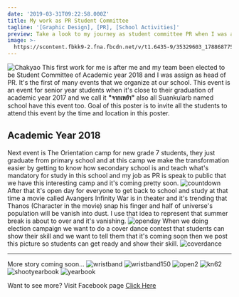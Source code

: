 ```yaml
---
date: '2019-03-31T09:22:58.000Z'
title: My work as PR Student Committee
tagline: '[Graphic Design], [PR], [School Activities]'
preview: Take a look to my journey as student committee PR when I was at grade 12.
image: >-
  https://scontent.fbkk9-2.fna.fbcdn.net/v/t1.6435-9/35329603_1788687754530218_3468937925545164800_n.jpg?_nc_cat=109&ccb=1-7&_nc_sid=84a396&_nc_eui2=AeGPnptvh_ewyMzaoC0-ZuJEPRR76Yw-cnI9FHvpjD5ycqF3ESXjXdTyX_0tXmrYHWw3dCBxu_lWPDqTz3U7Ko23&_nc_ohc=4nP5HHdRsRsAX8nrI4u&_nc_oc=AQmIOXPrmGwHvfj-D0nOz40YXP2Go0tGORYyR9TyAIi1wBnLaOxrrrrBntoqmRbLoMfx6QIHa62fxMEcPxlcvdSt&_nc_ht=scontent.fbkk9-2.fna&oh=00_AfCiBkaMw4g3aRzANmk1Y01vQwpe6emstKHBKs28gXaPRQ&oe=64D5FEBE
---
```

![Chakyao](https://github.com/BXSS101/my-react-portfolio/blob/main/photo/SKSPR/Chak%20yao_V2.jpg?raw=true)
This first work for me is after me and my team been elected to be Student Committee of Academic year 2018 and I was assign as head of PR. It's the  first of many events that we organize at our school. This event is an event for senior year students when it's close to their graduation of academic year 2017 and we call it **"จากเหย้า"** also all Suankularb named school have this event too. Goal of this poster is to invite all the students to attend this event by the time and location in this poster.
## Academic Year 2018
Next event is The Orientation camp for new grade 7 students, they just graduate from primary school and at this camp we make the transformation easier by getting to know how secondary school is and teach what's mandatory for study in this school and my job as PR is speak to public that we have this interesting camp and it's coming pretty soon.
![countdown](https://github.com/BXSS101/my-react-portfolio/blob/main/photo/SKSPR/CountdownAll.png?raw=true)
After that it's open day for everyone to get back to school and study at that time a movie called Avangers Infinity War is in theater and it's trending that Thanos (Character in the movie) snap his finger and half of universe's population will be vanish into dust. I use that idea to represent that summer break is about to over and it's vanishing.
![openday](https://github.com/BXSS101/my-react-portfolio/blob/main/photo/SKSPR/Open%20DayV2_2.png?raw=true)
When we doing election campaign we want to do a cover dance contest that students can show their skill and we want to tell them that it's coming soon then we post this picture so students can get ready and show their skill.
![coverdance](https://github.com/BXSS101/my-react-portfolio/blob/main/photo/SKSPR/Cover%20Dance%20coming%20soon.png?raw=true)

---
More story coming soon...
![wristband](https://github.com/BXSS101/my-react-portfolio/blob/main/photo/SKSPR/wristband.jpg?raw=true)
![wristband150](https://github.com/BXSS101/my-react-portfolio/blob/main/photo/SKSPR/150++.png?raw=true)
![open2](https://github.com/BXSS101/my-react-portfolio/blob/main/photo/SKSPR/openday%202.png?raw=true)
![kn62](https://github.com/BXSS101/my-react-portfolio/blob/main/photo/SKSPR/62%20V2.png?raw=true)
![shootyearbook](https://github.com/BXSS101/my-react-portfolio/blob/main/photo/SKSPR/Student.png?raw=true)
![yearbook](https://github.com/BXSS101/my-react-portfolio/blob/main/photo/SKSPR/Yearbook%20&%20Ring.png?raw=true)

Want to see more?
Visit Facebook page [Click Here](https://www.facebook.com/skscouncil)
